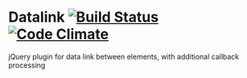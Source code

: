 # Datalink [![Build Status](https://travis-ci.org/alexdesignworks/jquery-datalink.svg)](https://travis-ci.org/alexdesignworks/jquery-datalink) [![Code Climate](https://codeclimate.com/github/alexdesignworks/jquery-datalink/badges/gpa.svg)](https://codeclimate.com/github/alexdesignworks/jquery-datalink)
jQuery plugin for data link between elements, with additional callback processing
